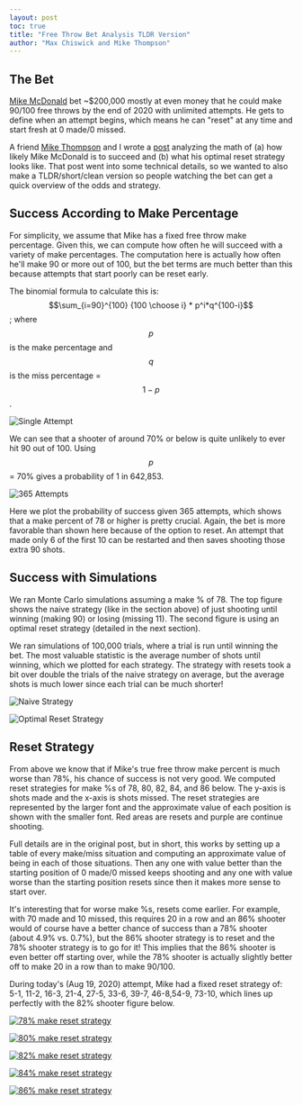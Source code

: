 ```yaml
---
layout: post
toc: true
title: "Free Throw Bet Analysis TLDR Version"
author: "Max Chiswick and Mike Thompson"
---
```

## The Bet 
[Mike McDonald](https://twitter.com/MikeMcDonald89) bet ~$200,000 mostly at even money that he could make 90/100 free throws by the end of 2020 with unlimited attempts. He gets to define when an attempt begins, which means he can "reset" at any time and start fresh at 0 made/0 missed. 

A friend [Mike Thompson](https://www.linkedin.com/in/mike-thompson-78655b13/) and I wrote a [post](https://chisness.github.io/2020-07-10/freethrow-bet-evaluation) analyzing the math of (a) how likely Mike McDonald is to succeed and (b) what his optimal reset strategy looks like. That post went into some technical details, so we wanted to also make a TLDR/short/clean version so people watching the bet can get a quick overview of the odds and strategy. 

## Success According to Make Percentage
For simplicity, we assume that Mike has a fixed free throw make percentage. Given this, we can compute how often he will succeed with a variety of make percentages. The computation here is actually how often he'll make 90 or more out of 100, but the bet terms are much better than this because attempts that start poorly can be reset early.  

The binomial formula to calculate this is: $$\sum_{i=90}^{100} {100 \choose i} * p^i*q^{100-i}$$; where $$p$$ is the make percentage and $$q$$ is the miss percentage = $$1 - p$$.

![Single Attempt](../assets/attempt1.png)

We can see that a shooter of around 70% or below is quite unlikely to ever hit 90 out of 100. Using $$p$$ = 70% gives a probability of 1 in 642,853.

![365 Attempts](../assets/attempt365.png)

Here we plot the probability of success given 365 attempts, which shows that a make percent of 78 or higher is pretty crucial. Again, the bet is more favorable than shown here because of the option to reset. An attempt that made only 6 of the first 10 can be restarted and then saves shooting those extra 90 shots. 

## Success with Simulations
We ran Monte Carlo simulations assuming a make % of 78. The top figure shows the naive strategy (like in the section above) of just shooting until winning (making 90) or losing (missing 11). The second figure is using an optimal reset strategy (detailed in the next section). 

We ran simulations of 100,000 trials, where a trial is run until winning the bet. The most valuable statistic is the average number of shots until winning, which we plotted for each strategy. The strategy with resets took a bit over double the trials of the naive strategy on average, but the average shots is much lower since each trial can be much shorter! 

![Naive Strategy](../assets/mcf.png)

![Optimal Reset Strategy](../assets/mcf.png)

## Reset Strategy
From above we know that if Mike's true free throw make percent is much worse than 78%, his chance of success is not very good. We computed reset strategies for make %s of 78, 80, 82, 84, and 86 below. The y-axis is shots made and the x-axis is shots missed. The reset strategies are represented by the larger font and the approximate value of each position is shown with the smaller font. Red areas are resets and purple are continue shooting.  

Full details are in the original post, but in short, this works by setting up a table of every make/miss situation and computing an approximate value of being in each of those situations. Then any one with value better than the starting position of 0 made/0 missed keeps shooting and any one with value worse than the starting position resets since then it makes more sense to start over. 

It's interesting that for worse make %s, resets come earlier. For example, with 70 made and 10 missed, this requires 20 in a row and an 86% shooter would of course have a better chance of success than a 78% shooter (about 4.9% vs. 0.7%), but the 86% shooter strategy is to reset and the 78% shooter strategy is to go for it! This implies that the 86% shooter is even better off starting over, while the 78% shooter is actually slightly better off to make 20 in a row than to make 90/100. 

During today's (Aug 19, 2020) attempt, Mike had a fixed reset strategy of: 5-1, 11-2, 16-3, 21-4, 27-5, 33-6, 39-7, 46-8,54-9, 73-10, which lines up perfectly with the 82% shooter figure below. 

[![78% make reset strategy](../assets/t78.png)](https://chisness.github.io/assets/t78.png)

[![80% make reset strategy](../assets/t80.png)](https://chisness.github.io/assets/t80.png)

[![82% make reset strategy](../assets/t82.png)](https://chisness.github.io/assets/t82.png)

[![84% make reset strategy](../assets/t84.png)](https://chisness.github.io/assets/t84.png)

[![86% make reset strategy](../assets/t86.png)](https://chisness.github.io/assets/t86.png)